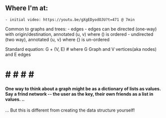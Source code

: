 ## Where I'm at:
    - initial video: https://youtu.be/gXgEDyodOJU?t=471 @ 7min



Common to graphs and trees:
    - edges
        - edges can be directed (one-way) with origin/destination, annotated (u, v) where () is ordered
        - undirected (two way), annotated {u, v} where {} is un-ordered

Standard equation: G + (V, E) # where G Graph and V vertices(aka nodes) and E edges

# # # # # # 
#### One way to think about a graph might be as a dictionary of lists as values. Say a frind network -- the user as the key, their own friends as a list in values. ..

... But this is different from creating the data structure yourself!
